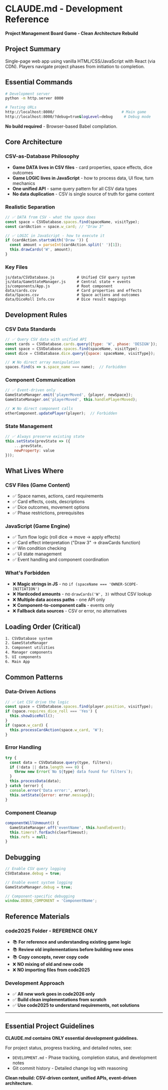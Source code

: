 # CLAUDE.md - Development Reference

**Project Management Board Game - Clean Architecture Rebuild**

## Project Summary
Single-page web app using vanilla HTML/CSS/JavaScript with React (via CDN). Players navigate project phases from initiation to completion.

## Essential Commands
```bash
# Development server
python -m http.server 8000

# Testing URLs
http://localhost:8000/                              # Main game
http://localhost:8000/?debug=true&logLevel=debug     # Debug mode
```
**No build required** - Browser-based Babel compilation.

## Core Architecture

### CSV-as-Database Philosophy
- **Game DATA lives in CSV files** - card properties, space effects, dice outcomes
- **Game LOGIC lives in JavaScript** - how to process data, UI flow, turn mechanics
- **One unified API** - same query pattern for all CSV data types
- **No data duplication** - CSV is single source of truth for game content

### Realistic Separation
```javascript
// ✅ DATA from CSV - what the space does
const space = CSVDatabase.spaces.find(spaceName, visitType);
const cardAction = space.w_card; // "Draw 3"

// ✅ LOGIC in JavaScript - how to execute it
if (cardAction.startsWith('Draw ')) {
  const amount = parseInt(cardAction.split(' ')[1]);
  this.drawCards('W', amount);
}
```

### Key Files
```
js/data/CSVDatabase.js          # Unified CSV query system
js/data/GameStateManager.js     # Central state + events
js/components/App.js            # Root component
data/cards.csv                  # Card properties and effects
data/Spaces.csv                 # Space actions and outcomes
data/DiceRoll Info.csv          # Dice result mappings
```

## Development Rules

### CSV Data Standards
```javascript
// ✅ Query CSV data with unified API
const cards = CSVDatabase.cards.query({type: 'W', phase: 'DESIGN'});
const space = CSVDatabase.spaces.find(spaceName, visitType);
const dice = CSVDatabase.dice.query({space: spaceName, visitType});

// ❌ No direct array manipulation
spaces.find(s => s.space_name === name);  // Forbidden
```

### Component Communication
```javascript
// ✅ Event-driven only
GameStateManager.emit('playerMoved', {player, newSpace});
GameStateManager.on('playerMoved', this.handlePlayerMoved);

// ❌ No direct component calls
otherComponent.updatePlayer(player);  // Forbidden
```

### State Management
```javascript
// ✅ Always preserve existing state
this.setState(prevState => ({ 
    ...prevState, 
    newProperty: value 
}));
```

## What Lives Where

### CSV Files (Game Content)
- ✅ Space names, actions, card requirements
- ✅ Card effects, costs, descriptions
- ✅ Dice outcomes, movement options
- ✅ Phase restrictions, prerequisites

### JavaScript (Game Engine)
- ✅ Turn flow logic (roll dice → move → apply effects)
- ✅ Card effect interpretation ("Draw 3" → drawCards function)
- ✅ Win condition checking
- ✅ UI state management
- ✅ Event handling and component coordination

### What's Forbidden
- ❌ **Magic strings in JS** - no `if (spaceName === 'OWNER-SCOPE-INITIATION')`
- ❌ **Hardcoded amounts** - no `drawCards('W', 3)` without CSV lookup
- ❌ **Multiple data access paths** - one API only
- ❌ **Component-to-component calls** - events only
- ❌ **Fallback data sources** - CSV or error, no alternatives

## Loading Order (Critical)
```html
1. CSVDatabase system
2. GameStateManager
3. Component utilities  
4. Manager components
5. UI components
6. Main App
```

## Common Patterns

### Data-Driven Actions
```javascript
// ✅ Let CSV drive the logic
const space = CSVDatabase.spaces.find(player.position, visitType);
if (space.requires_dice_roll === 'Yes') {
  this.showDiceRoll();
}
if (space.w_card) {
  this.processCardAction(space.w_card, 'W');
}
```

### Error Handling
```javascript
try {
  const data = CSVDatabase.query(type, filters);
  if (!data || data.length === 0) {
    throw new Error(`No ${type} data found for filters`);
  }
  this.processData(data);
} catch (error) {
  console.error('Data error:', error);
  this.setState({error: error.message});
}
```

### Component Cleanup
```javascript
componentWillUnmount() {
  GameStateManager.off('eventName', this.handleEvent);
  this.timers?.forEach(clearTimeout);
  this.refs = null;
}
```

## Debugging
```javascript
// Enable CSV query logging
CSVDatabase.debug = true;

// Enable event system logging  
GameStateManager.debug = true;

// Component-specific debugging
window.DEBUG_COMPONENT = 'ComponentName';
```

## Reference Materials

### code2025 Folder - REFERENCE ONLY
- 📚 **For reference and understanding existing game logic**
- 📚 **Review old implementations before building new ones** 
- 📚 **Copy concepts, never copy code**
- ❌ **NO mixing of old and new code**
- ❌ **NO importing files from code2025**

### Development Approach
- ✅ **All new work goes in code2026 only**
- ✅ **Build clean implementations from scratch**
- ✅ **Use code2025 to understand requirements, not solutions**

---

## Essential Project Guidelines

**CLAUDE.md contains ONLY essential development guidelines.**

For project status, progress tracking, and detailed notes, see:
- `DEVELOPMENT.md` - Phase tracking, completion status, and development notes
- Git commit history - Detailed change log with reasoning

**Clean rebuild: CSV-driven content, unified APIs, event-driven architecture.**
